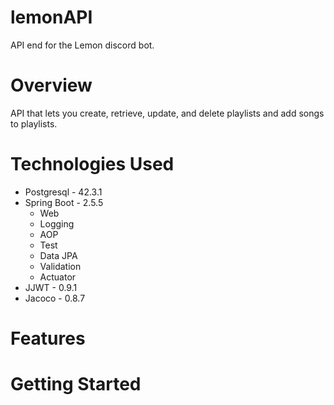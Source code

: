 # lemonAPI
API end for the Lemon discord bot.

# Overview

API that lets you create, retrieve, update, and delete playlists and add songs to playlists. 

# Technologies Used

- Postgresql  - 42.3.1
- Spring Boot - 2.5.5
  - Web
  - Logging
  - AOP
  - Test
  - Data JPA
  - Validation
  - Actuator
- JJWT        - 0.9.1
- Jacoco      - 0.8.7

# Features


# Getting Started
